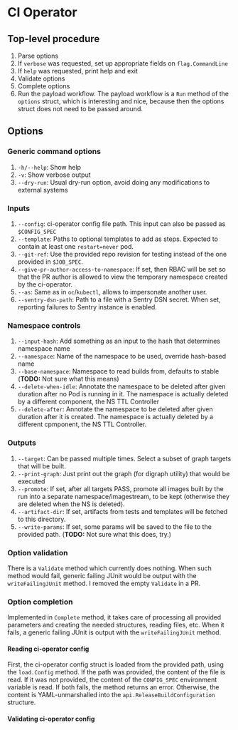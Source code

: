 # CI Operator

## Top-level procedure

1. Parse options
2. If `verbose` was requested, set up appropriate fields on `flag.CommandLine`
3. If `help` was requested, print help and exit
4. Validate options
5. Complete options
6. Run the payload workflow. The payload workflow is a `Run` method of the
   `options` struct, which is interesting and nice, because then the options
    struct does not need to be passed around.

## Options

### Generic command options
1. `-h/--help`: Show help
2. `-v`: Show verbose output
3. `--dry-run`: Usual dry-run option, avoid doing any modifications to external
   systems

### Inputs
1. `--config`: ci-operator config file path. This input can also be passed as `$CONFIG_SPEC`
2. `--template`: Paths to optional templates to add as steps. Expected to contain at least one `restart=never` pod.
3. `--git-ref`: Use the provided repo revision for testing instead of the one
   provided in `$JOB_SPEC`.
4. `--give-pr-author-access-to-namespace`: If set, then RBAC will be set so
   that the PR author is allowed to view the temporary namespace created by
   the ci-operator.
5. `--as`: Same as in `oc`/`kubectl`, allows to impersonate another user.
6. `--sentry-dsn-path`: Path to a file with a Sentry DSN secret. When set,
   reporting failures to Sentry instance is enabled.



### Namespace controls
1. `--input-hash`: Add something as an input to the hash that determines
   namespace name
2. `--namespace`: Name of the namespace to be used, override hash-based name
3. `--base-namespace`: Namespace to read builds from, defaults to stable
   (**TODO:** Not sure what this means)
4. `--delete-when-idle`: Annotate the namespace to be deleted after given
   duration after no Pod is running in it. The namespace is actually deleted
   by a different component, the NS TTL Controller
5. `--delete-after`: Annotate the namespace to be deleted after given
   duration after it is created. The namespace is actually deleted by a
   different cpmponent, the NS TTL Controller.

### Outputs
1. `--target`: Can be passed multiple times. Select a subset of graph targets
   that will be built.
2. `--print-graph`: Just print out the graph (for digraph utility) that would be
   executed
3. `--promote`: If set, after all targets PASS, promote all images built by
   the run into a separate namespace/imagestream, to be kept (otherwise they
   are deleted when the NS is deleted).
4. `--artifact-dir`: If set, artifacts from tests and templates will be
   fetched to this directory.
5. `--write-params`: If set, some params will be saved to the file to the
   provided path. (**TODO:** Not sure what this does, try.)

### Option validation

There is a `Validate` method which currently does nothing. When such method
would fail, generic failing JUnit would be output with the
`writeFailingJUnit` method. I removed the empty `Validate` in a PR.

### Option completion

Implemented in `Complete` method, it takes care of processing all provided
parameters and creating the needed structures, reading files, etc. When it
fails, a generic failing JUnit is output with the `writeFailingJUnit` method.

#### Reading ci-operator config
First, the ci-operator config struct is loaded from the provided path, using
the `load.Config` method. If the path was provided, the content of the file
is read. If it was not provided, the content of the `CONFIG_SPEC` environment
variable is read. If both fails, the method returns an error. Otherwise, the
content is YAML-unmarshalled into the `api.ReleaseBuildConfiguration` structure.

#### Validating ci-operator config


